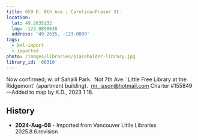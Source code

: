```yaml
---
title: 659 E. 8th Ave.; Carolina—Fraser St.
location:
  lat: 49.2635132
  lng: -123.0898638
  address: '49.2635, -123.0899'
tags:
  - kml-import
  - imported
photo: /images/libraries/placeholder-library.jpg
library_id: '00310'
---
```

Now confirmed; w. of Sahalli Park.  Not 7th Ave.
'Little Free Library at the Ridgemont' (apartment building).  mr_jason@hotmail.com
Charter #155849
—Added to map by K.D., 2023 1 18.  

## History
- **2024-Aug-08** - Imported from Vancouver Little Libraries 2025.8.6.revision
